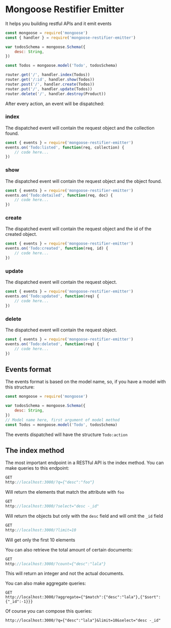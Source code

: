 # Mongoose Restifier Emitter
It helps you building restful APIs and it emit events 
```javascript
const mongoose = require('mongoose')
const { handler } = require('mongoose-restifier-emitter')

var todosSchema = mongoose.Schema({
    desc: String,
})

const Todos = mongoose.model('Todo', todosSchema)

router.get('/', handler.index(Todos))
router.get('/:id', handler.show(Todos))
router.post('/', handler.create(Todos))
router.put('/', handler.update(Todos))
router.delete('/', handler.destroy(Product))
```

After every action, an event will be dispatched:

### index
The dispatched event will contain the request object and the collection found.
```javascript
const { events } = require('mongoose-restifier-emitter')
events.on('Todo:listed', function(req, collection) {
	// code here...
})
```
### show
The dispatched event will contain the request object and the object found.
```javascript
const { events } = require('mongoose-restifier-emitter')
events.on('Todo:detailed', function(req, doc) {
	// code here...
})
```
### create
The dispatched event will contain the request object and the id of the created object.
```javascript
const { events } = require('mongoose-restifier-emitter')
events.on('Todo:created', function(req, id) {
	// code here...
})
```
### update
The dispatched event will contain the request object.
```javascript
const { events } = require('mongoose-restifier-emitter')
events.on('Todo:updated', function(req) {
	// code here...
})
```
### delete
The dispatched event will contain the request object.
```javascript
const { events } = require('mongoose-restifier-emitter')
events.on('Todo:deleted', function(req) {
	// code here...
})
```

## Events format
The events format is based on the model name, so, if you have a model with this structure:
```javascript
const mongoose = require('mongoose')

var todosSchema = mongoose.Schema({
    desc: String,
})
// Model name here, first argument of model method
const Todos = mongoose.model('Todo', todosSchema)
```

The events dispatched will have the structure `Todo:action`

## The index method
The most important endpoint in a RESTful API is the index method. You can make queries to this endpoint:
```javascript
GET
http://localhost:3000/?q={"desc":"foo"}
```
Will return the elements that match the attribute with `foo`
```javascript
GET
http://localhost:3000/?select="desc -_id"
```
Will return the objects but only with the `desc` field and will omit the `_id` field

```javascript
GET
http://localhost:3000/?limit=10
```

Will get only the first 10 elements

You can also retrieve the total amount of certain documents:

```javascript
GET
http://localhost:3000/?count={"desc":"lala"}
```
This will return an integer and not the actual documents.

You can also make aggregate queries:
```
GET
http://localhost:3000/?aggregate={"$match":{"desc":"lala"},{"$sort":{"_id":-1}}}
```

Of course you can compose this queries:
```
http://localhost:3000/?q={"desc":"lala"}&limit=10&select="desc -_id"
```
